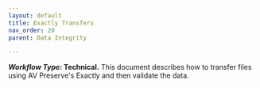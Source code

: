 ```yaml
---
layout: default
title: Exactly Transfers
nav_order: 20
parent: Data Integrity

---
```


**_Workflow Type:_ Technical.** This document describes how to transfer files using AV Preserve's Exactly and then validate the data. 

